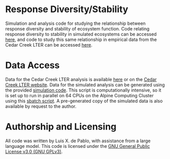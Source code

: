# Response Diversity/Stability
Simulation and analysis code for studying the relationship between response diversity and stability of ecosystem function. Code relating response diversity to stability in simulated ecosystems can be accessed [here](https://github.com/lxdepablo/response_diversity/blob/main/code/rd_analysis.R), and code to study this same relationship in empirical data from the Cedar Creek LTER can be accessed [here](https://github.com/lxdepablo/response_diversity/blob/main/code/cc_analysis.R).

# Data Access
Data for the Cedar Creek LTER analysis is available [here](https://drive.google.com/drive/folders/1hzzEOYPQBuKaX8O1fMiJQCU_BNPjVkbe?usp=sharing) or on the [Cedar Creek LTER website](https://cedarcreek.umn.edu/research/data).
Data for the simulated analysis can be generated using the provided [simulation code](https://github.com/lxdepablo/response_diversity/blob/main/code/generate_data.R). This script is computationally intensive, so it is set up to run in parallel on 64 CPUs on the Alpine Computing Cluster using this [sbatch script](https://github.com/lxdepablo/response_diversity/blob/main/code/generate_data_sbatch.sh). A pre-generated copy of the simulated data is also available by request to the author.

# Authorship and Licensing
All code was written by Luis X. de Pablo, with assistance from a large language model. This code is licensed under the [GNU General Public License v3.0 (GNU GPLv3)](https://github.com/lxdepablo/response_diversity/blob/main/LICENSE).
